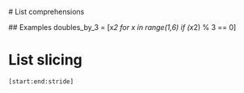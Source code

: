 # List comprehensions

## Examples
    doubles_by_3 = [x*2 for x in range(1,6) if (x*2) % 3 == 0]

# List slicing

    [start:end:stride]